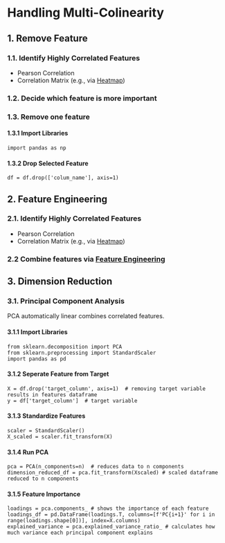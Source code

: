 # Handling Multi-Colinearity
## 1. Remove Feature
### 1.1. Identify Highly Correlated Features
* Pearson Correlation
* Correlation Matrix (e.g., via [Heatmap](https://github.com/tbgrun/machine_learning/blob/main/01%20-%20Explorative%20Data%20Analysis/07%20-%20Correlations.md#2-heatmap))
### 1.2. Decide which feature is more important
### 1.3. Remove one feature
#### 1.3.1 Import Libraries
    import pandas as np
#### 1.3.2 Drop Selected Feature
    df = df.drop(['colum_name'], axis=1)
## 2. Feature Engineering
### 2.1. Identify Highly Correlated Features
* Pearson Correlation
* Correlation Matrix (e.g., via [Heatmap](https://github.com/tbgrun/machine_learning/blob/main/01%20-%20Explorative%20Data%20Analysis/07%20-%20Correlations.md#2-heatmap))
### 2.2 Combine features via [Feature Engineering](https://github.com/tbgrun/machine_learning/blob/main/02%20-%20Data%20Wrangling/09%20-%20Feature%20Engineering.md)
## 3. Dimension Reduction
### 3.1. Principal Component Analysis
PCA automatically linear combines correlated features.
#### 3.1.1 Import Libraries
    from sklearn.decomposition import PCA
    from sklearn.preprocessing import StandardScaler
    import pandas as pd
#### 3.1.2 Seperate Feature from Target
    X = df.drop('target_column', axis=1)  # removing target variable results in features dataframe
    y = df['target_column']  # target variable
#### 3.1.3 Standardize Features
    scaler = StandardScaler()
    X_scaled = scaler.fit_transform(X)
#### 3.1.4 Run PCA
    pca = PCA(n_components=n)  # reduces data to n components
    dimension_reduced_df = pca.fit_transform(Xscaled) # scaled dataframe reduced to n components
#### 3.1.5 Feature Importance
    loadings = pca.components_ # shows the importance of each feature
    loadings_df = pd.DataFrame(loadings.T, columns=[f'PC{i+1}' for i in range(loadings.shape[0])], index=X.columns)
    explained_variance = pca.explained_variance_ratio_ # calculates how much variance each principal component explains
    
